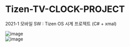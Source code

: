 # Tizen-TV-CLOCK-PROJECT
2021-1 모바일 SW : Tizen OS 시계 프로젝트 (C# + xmal)

![image](https://user-images.githubusercontent.com/61939286/133056301-81ef6294-9c10-4f0a-9f3f-085f0a94bcf9.png)  
![image](https://user-images.githubusercontent.com/61939286/133056339-7a065410-6135-40cf-bbda-cc6558dce317.png)
